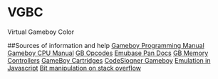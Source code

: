 # VGBC
Virtual Gameboy Color

##Sources of information and help
[Gameboy Programming Manual](http://www.chrisantonellis.com/files/gameboy/gb-programming-manual.pdf)
[Gameboy CPU Manual](http://marc.rawer.de/Gameboy/Docs/GBCPUman.pdf)
[GB Opcodes](http://www.pastraiser.com/cpu/gameboy/gameboy_opcodes.html)
[Emubase Pan Docs](https://web.archive.org/web/20080208182406/http://nocash.emubase.de/pandocs.htm)
[GB Memory Controllers](http://www.reinerziegler.de/cgbmbc5.pdf)
[GameBoy Cartridges](http://fms.komkon.org/GameBoy/Tech/Carts.html)
[CodeSlogner Gameboy](http://www.codeslinger.co.uk/pages/projects/gameboy.html)
[Emulation in Javascript](http://imrannazar.com/GameBoy-Emulation-in-JavaScript:-Graphics)
[Bit manipulation on stack overflow](https://stackoverflow.com/questions/47981/how-do-you-set-clear-and-toggle-a-single-bit-in-c-c)
[]()















